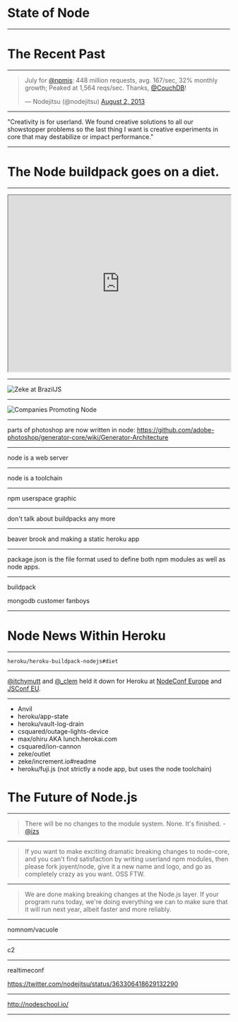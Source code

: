 
# State of Node

---

# The Recent Past

---

<blockquote class="twitter-tweet"><p>July for <a href="https://twitter.com/npmjs">@npmjs</a>: 448 million requests, avg. 167/sec, 32% monthly growth; Peaked at 1,564 reqs/sec. Thanks, <a href="https://twitter.com/CouchDB">@CouchDB</a>!</p>&mdash; Nodejitsu (@nodejitsu) <a href="https://twitter.com/nodejitsu/statuses/363306418629132290">August 2, 2013</a></blockquote>
<script async src="//platform.twitter.com/widgets.js" charset="utf-8"></script>

---

"Creativity is for userland. We found creative solutions to all our showstopper problems so the last thing I want is creative experiments in core that may destabilize or impact performance."

---

# The Node buildpack goes on a diet.

---

<iframe src="http://nomnom.heroku.com/" width="100%" height="400"></iframe>

---

![Zeke at BrazilJS](images/zeke-at-braziljs.jpg)

---

![Companies Promoting Node](images/companies-promoting-node.png)

---

parts of photoshop are now written in node: https://github.com/adobe-photoshop/generator-core/wiki/Generator-Architecture

---

node is a web server

---

node is a toolchain

---

npm userspace graphic

---

don't talk about buildpacks any more

---

beaver brook and making a static heroku app

---

package.json is the file format used to define both npm modules as well as node apps.

---

buildpack

mongodb customer fanboys

----

# Node News Within Heroku

---

```heroku/heroku-buildpack-nodejs#diet```

---

[@itchymutt](https://twitter.com/itchymutt) and [@_clem](https://twitter.com/_clem) held it down for Heroku at [NodeConf Europe](http://nodeconf.eu/) and [JSConf EU](http://2013.jsconf.eu/).

---

- Anvil
- heroku/app-state
- heroku/vault-log-drain
- csquared/outage-lights-device
- max/ohiru AKA lunch.herokai.com
- csquared/ion-cannon
- zeke/outlet
- zeke/increment.io#readme
- heroku/fuji.js (not strictly a node app, but uses the node toolchain)


# The Future of Node.js

---

> There will be no changes to the module system.  None.  It's finished. - [@izs](https://groups.google.com/forum/#!msg/nodejs/9afurRCTlOc/JKVo0ThFZIsJ)

---

> If you want to make exciting dramatic breaking changes to node-core, and you can't find satisfaction by writing userland npm modules, then please fork joyent/node, give it a new name and logo, and go as completely crazy as you want. OSS FTW.

---

> We are done making breaking changes at the Node.js layer.  If your program runs today, we're doing everything we can to make sure that it will run next year, albeit faster and more reliably.

---

nomnom/vacuole

---

c2


---

realtimeconf

https://twitter.com/nodejitsu/status/363306418629132290


---

http://nodeschool.io/

----